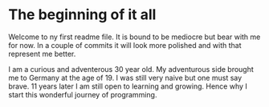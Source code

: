 # The beginning of it all
Welcome to ny first readme file. 
It is bound to be mediocre but bear with me for now. 
In a couple of commits it will look more polished and with that represent me better.

I am a curious and adventerous 30 year old. 
My adventurous side brought me to Germany at the age of 19. 
I was still very naive but one must say brave.
11 years later I am still open to learning and growing. 
Hence why I start this wonderful journey of programming.

